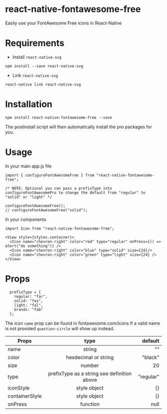 # react-native-fontawesome-free
Easily use your FontAwesome Free icons in React-Native

# Requirements

* Install `react-native-svg`

```
npm install --save react-native-svg
```

* Link `react-native-svg`

```
react-native link react-native-svg
```

# Installation

`npm install react-native-fontawesome-free --save`

The postinstall script will then automatically install the pro packages for you.

# Usage

In your main app.js file
```
import { configureFontAwesomeFree } from "react-native-fontawesome-free";

/* NOTE: Optional you can pass a prefixType into configureFontAwesomePro to change the default from "regular" to "solid" or "light" */

configureFontAwesomeFree();
// configureFontAwesomeFree("solid");
```

In your components
```
import Icon from "react-native-fontawesome-free";

<View style={styles.container}>
  <Icon name="chevron-right" color="red" type="regular" onPress={() => alert("do something")} />
  <Icon name="chevron-right" color="blue" type="solid" size={24}/>
  <Icon name="chevron-right" color="green" type="light" size={24} />
</View>
```

# Props
```
  prefixType = {
    regular: "far",
    solid: "fas",
    light: "fal",
    brands: "fab"
  };
```
The icon `name` prop can be found in fontawesome.com/icons
If a valid name is not provided `question-circle` will show up instead.

| Props         | type          | default  |
| ------------- |:-------------:| --------:|
| name          | string        | ""                      |
| color      | hexdecimal or string | "black"             |
| size      | number      |   20                        |
| type | prefixType as a string see definition above      |    "regular" |
| iconStyle | style object      |    {} |
| containerStyle | style object      |    {} |
| onPress | function      |    null |



